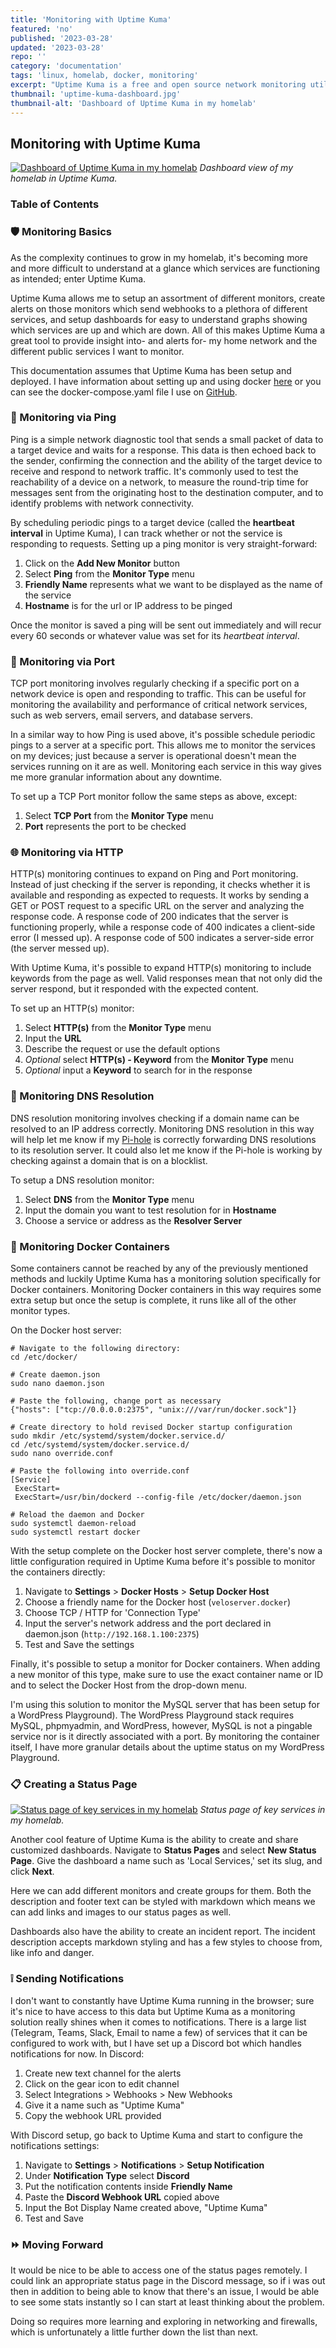 ```yaml
---
title: 'Monitoring with Uptime Kuma'
featured: 'no'
published: '2023-03-28'
updated: '2023-03-28'
repo: ''
category: 'documentation'
tags: 'linux, homelab, docker, monitoring'
excerpt: "Uptime Kuma is a free and open source network monitoring utility."
thumbnail: 'uptime-kuma-dashboard.jpg'
thumbnail-alt: 'Dashboard of Uptime Kuma in my homelab'
---
```


## Monitoring with Uptime Kuma

[![Dashboard of Uptime Kuma in my homelab](uptime-kuma-dashboard.jpg "Uptime Kuma Dashboard")](uptime-kuma-dashboard.jpg)
*Dashboard view of my homelab in Uptime Kuma.*

### Table of Contents

### 🛡️ Monitoring Basics

As the complexity continues to grow in my homelab, it's becoming more and more difficult to understand at a glance which services are functioning as intended; enter Uptime Kuma.

Uptime Kuma allows me to setup an assortment of different monitors, create alerts on those monitors which send webhooks to a plethora of different services, and setup dashboards for easy to understand graphs showing which services are up and which are down. All of this makes Uptime Kuma a great tool to provide insight into- and alerts for- my home network and the different public services I want to monitor.

This documentation assumes that Uptime Kuma has been setup and deployed. I have information about setting up and using docker [here](/posts/running-docker-in-my-homelab) or you can see the docker-compose.yaml file I use on [GitHub](https://github.com/JustinMountain/docker-compose/tree/main/UptimeKuma).

### 🏓 Monitoring via Ping

Ping is a simple network diagnostic tool that sends a small packet of data to a target device and waits for a response. This data is then echoed back to the sender, confirming the connection and the ability of the target device to receive and respond to network traffic. It's commonly used to test the reachability of a device on a network, to measure the round-trip time for messages sent from the originating host to the destination computer, and to identify problems with network connectivity.

By scheduling periodic pings to a target device (called the **heartbeat interval** in Uptime Kuma), I can track whether or not the service is responding to requests. Setting up a ping monitor is very straight-forward: 

1. Click on the **Add New Monitor** button
2. Select **Ping** from the **Monitor Type** menu
3. **Friendly Name** represents what we want to be displayed as the name of the service
4. **Hostname** is for the url or IP address to be pinged

Once the monitor is saved a ping will be sent out immediately and will recur every 60 seconds or whatever value was set for its *heartbeat interval*. 

### 🔢 Monitoring via Port

TCP port monitoring involves regularly checking if a specific port on a network device is open and responding to traffic. This can be useful for monitoring the availability and performance of critical network services, such as web servers, email servers, and database servers. 

In a similar way to how Ping is used above, it's possible schedule periodic pings to a server at a specific port. This allows me to monitor the services on my devices; just because a server is operational doesn't mean the services running on it are as well. Monitoring each service in this way gives me more granular information about any downtime.

To set up a TCP Port monitor follow the same steps as above, except:

1. Select **TCP Port** from the **Monitor Type** menu
2. **Port** represents the port to be checked

### 🌐 Monitoring via HTTP

HTTP(s) monitoring continues to expand on Ping and Port monitoring. Instead of just checking if the server is reponding, it checks whether it is available and responding as expected to requests. It works by sending a GET or POST request to a specific URL on the server and analyzing the response code. A response code of 200 indicates that the server is functioning properly, while a response code of 400 indicates a client-side error (I messed up). A response code of 500 indicates a server-side error (the server messed up).

With Uptime Kuma, it's possible to expand HTTP(s) monitoring to include keywords from the page as well. Valid responses mean that not only did the server respond, but it responded with the expected content. 

To set up an HTTP(s) monitor:

1. Select **HTTP(s)** from the **Monitor Type** menu
2. Input the **URL**
3. Describe the request or use the default options
4. *Optional* select **HTTP(s) - Keyword** from the **Monitor Type** menu
5. *Optional* input a **Keyword** to search for in the response

### 🔎 Monitoring DNS Resolution

DNS resolution monitoring involves checking if a domain name can be resolved to an IP address correctly. Monitoring DNS resolution in this way will help let me know if my [Pi-hole](/posts/blocking-ads-on-my-home-network) is correctly forwarding DNS resolutions to its resolution server. It could also let me know if the Pi-hole is working by checking against a domain that is on a blocklist.

To setup a DNS resolution monitor:

1. Select **DNS** from the **Monitor Type** menu
2. Input the domain you want to test resolution for in **Hostname**
3. Choose a service or address as the **Resolver Server** 

### 🐋 Monitoring Docker Containers

Some containers cannot be reached by any of the previously mentioned methods and luckily Uptime Kuma has a monitoring solution specifically for Docker containers. Monitoring Docker containers in this way requires some extra setup but once the setup is complete, it runs like all of the other monitor types.

On the Docker host server:

```
# Navigate to the following directory:
cd /etc/docker/

# Create daemon.json
sudo nano daemon.json

# Paste the following, change port as necessary
{"hosts": ["tcp://0.0.0.0:2375", "unix:///var/run/docker.sock"]}

# Create directory to hold revised Docker startup configuration
sudo mkdir /etc/systemd/system/docker.service.d/
cd /etc/systemd/system/docker.service.d/
sudo nano override.conf

# Paste the following into override.conf
[Service]
 ExecStart=
 ExecStart=/usr/bin/dockerd --config-file /etc/docker/daemon.json

# Reload the daemon and Docker
sudo systemctl daemon-reload
sudo systemctl restart docker
```

With the setup complete on the Docker host server complete, there's now a little configuration required in Uptime Kuma before it's possible to monitor the containers directly:

1. Navigate to **Settings** > **Docker Hosts** > **Setup Docker Host**
2. Choose a friendly name for the Docker host (`veloserver.docker`)
3. Choose TCP / HTTP for 'Connection Type'
4. Input the server's network address and the port declared in daemon.json (`http://192.168.1.100:2375`)
5. Test and Save the settings

Finally, it's possible to setup a monitor for Docker containers. When adding a new monitor of this type, make sure to use the exact container name or ID and to select the Docker Host from the drop-down menu.

I'm using this solution to monitor the MySQL server that has been setup for a WordPress Playground). The WordPress Playground stack requires MySQL, phpmyadmin, and WordPress, however, MySQL is not a pingable service nor is it directly associated with a port. By monitoring the container itself, I have more granular details about the uptime status on my WordPress Playground. 

### 📋 Creating a Status Page

[![Status page of key services in my homelab](uptime-kuma-status-page.jpg "Status Page")](uptime-kuma-status-page.jpg)
*Status page of key services in my homelab.*

Another cool feature of Uptime Kuma is the ability to create and share customized dashboards. Navigate to **Status Pages** and select **New Status Page**. Give the dashboard a name such as 'Local Services,' set its slug, and click **Next**. 

Here we can add different monitors and create groups for them. Both the description and footer text can be styled with markdown which means we can add links and images to our status pages as well. 

Dashboards also have the ability to create an incident report. The incident description accepts markdown styling and has a few styles to choose from, like info and danger. 

### ❕ Sending Notifications

I don't want to constantly have Uptime Kuma running in the browser; sure it's nice to have access to this data but Uptime Kuma as a monitoring solution really shines when it comes to notifications. There is a large list (Telegram, Teams, Slack, Email to name a few) of services that it can be configured to work with, but I have set up a Discord bot which handles notifications for now. In Discord:

1. Create new text channel for the alerts
2. Click on the gear icon to edit channel
3. Select Integrations > Webhooks > New Webhooks
4. Give it a name such as "Uptime Kuma"
5. Copy the webhook URL provided

With Discord setup, go back to Uptime Kuma and start to configure the notifications settings:

1. Navigate to **Settings** > **Notifications** > **Setup Notification** 
2. Under **Notification Type** select **Discord**
3. Put the notification contents inside **Friendly Name**
4. Paste the **Discord Webhook URL** copied above
5. Input the Bot Display Name created above, "Uptime Kuma"
6. Test and Save

### ⏩ Moving Forward

It would be nice to be able to access one of the status pages remotely. I could link an appropriate status page in the Discord message, so if i was out then in addition to being able to know that there's an issue, I would be able to see some stats instantly so I can start at least thinking about the problem. 

Doing so requires more learning and exploring in networking and firewalls, which is unfortunately a little further down the list than next.
